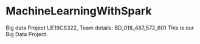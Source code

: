 # MachineLearningWithSpark
Big data Project UE19CS322, Team details: BD_018_487_572_601
This is our Big Data Project.

